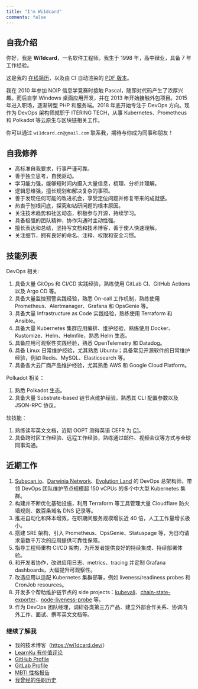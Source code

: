 ```yaml
---
title: "I'm Wi1dcard"
comments: false
---
```


<!--more-->

## 自我介绍

<div class="card">

你好，我是 **Wi1dcard**，一名软件工程师。我生于 1998 年，高中肄业，具备 7 年工作经验。

这是我的 [在线简历](https://wi1dcard.dev/resume/)，以及由 CI 自动渲染的 [PDF 版本](https://wi1dcard.dev/resume/Weizhe-Sun-Resume.pdf)。

我在 2010 年参加 NOIP 信息学竞赛时接触 Pascal，随即对代码产生了浓厚兴趣。而后自学 Windows 桌面应用开发，并在 2013 年开始接触外包项目。2015 年进入职场，逐渐转型 PHP 和服务端。2018 年底开始专注于 DevOps 方向。现作为 DevOps 架构师就职于 ITERING TECH，从事 Kubernetes、Prometheus 和 Polkadot 等云原生与区块链相关工作。

你可以通过 `wi1dcard.cn@gmail.com` 联系我，期待与你成为同事和朋友！

</div>

## 自我修养

<div class="card">

- 高标准自我要求，行事严谨可靠。
- 善于独立思考，自我驱动。
- 学习能力强，能够短时间内摄入大量信息，梳理、分析并理解。
- 逻辑思维强，擅长规划和解决复杂的事项。
- 善于发现任何可能的改进机会，享受定位问题并修复带来的成就感。
- 热衷于刨根问底，探究和钻研问题的根本原因。
- 关注技术趋势和社区动态，积极参与开源，持续学习。
- 具备极强的团队精神，协作沟通时主动性强。
- 擅长表达和总结，坚持写文档和技术博客，善于使人快速理解。
- 关注细节，拥有良好的命名、注释、权限和安全习惯。

</div>

## 技能列表

<div class="card">

DevOps 相关:

1. 具备大量 GitOps 和 CI/CD 实践经验，熟练使用 GitLab CI、GitHub Actions 以及 Argo CD 等。
2. 具备大量监控预警实践经验，熟悉 On-call 工作机制，熟练使用 Prometheus、Alertmanager、Grafana 和 OpsGenie 等。
3. 具备大量 Infrastructure as Code 实践经验，熟练使用 Terraform 和 Ansible。
4. 具备大量 Kubernetes 集群应用编排、维护经验，熟练使用 Docker、Kustomize、Helm、Helmfile，熟悉 Helm 生态。
5. 具备应用可观察性实践经验，熟悉 OpenTelemetry 和 Datadog。
6. 具备 Linux 日常维护经验，尤其熟悉 Ubuntu；具备常见开源软件的日常维护经验，例如 Redis、MySQL、Elasticsearch 等。
7. 具备各大云厂商产品维护经验，尤其熟悉 AWS 和 Google Cloud Platform。

Polkadot 相关：

1. 熟悉 Polkadot 生态。
2. 具备大量 Substrate-based 链节点维护经验，熟悉其 CLI 配置参数以及 JSON-RPC 协议。

软技能：

1. 熟练读写英文文档，近期 OOPT 测得英语 CEFR 为 [C1](https://www.italki.com/user/7141493)。
2. 具备跨时区工作经验、远程工作经验，熟练通过邮件、视频会议等方式与全球同事沟通。

</div>

## 近期工作

<div class="card">

1. [Subscan.io](https://www.subscan.io)、[Darwinia Network](https://darwinia.network)、[Evolution Land](https://evolution.land) 的 DevOps 总架构师，带领 DevOps 团队维护节点规模超 150 vCPUs 的多个中大型 Kubernetes 集群。
2. 构建并不断优化基础设施，利用 Terraform 等工具管理大量 Cloudflare 防火墙规则、数百条域名 DNS 记录等。
3. 推进自动化和降本增效，在职期间服务规模增长近 40 倍，人工工作量增长极小。
5. 搭建 SRE 架构，引入 Prometheus、OpsGenie、Statuspage 等，为日均请求量数千万次的应用提供可靠性保障。
6. 指导工程师重构 CI/CD 架构，为开发者提供良好的持续集成、持续部署体验。
7. 和开发者协作，改进应用日志、metrics、tracing 并定制 Grafana dashboards，大幅提升可观察性。
8. 改造应用以适配 Kubernetes 集群部署，例如 liveness/readiness probes 和 CronJob resources。
9. 开发多个帮助维护链节点的 side projects：[kubevali](https://github.com/darwinia-network/kubevali)、[chain-state-exporter](https://github.com/darwinia-network/chain-state-exporter)、[node-liveness-probe](https://github.com/darwinia-network/node-liveness-probe) 等。
10. 作为 DevOps 团队经理，调研各类第三方产品、建立外部合作关系、协调内外工作、面试、撰写英文文档等。

</div>

### 继续了解我

<div class="card">

- 我的技术博客（<https://wi1dcard.dev/>）
- [LearnKu 有价值评论](https://learnku.com/users/32249/replies)
- [GitHub Profile](https://github.com/wi1dcard)
- [GitLab Profile](https://gitlab.com/wi1dcard)
- [MBTI 性格报告](https://www.16personalities.com/ch/intj-%E4%BA%BA%E6%A0%BC)
- [我曾经的任职历史](https://wi1dcard.dev/employment-history/)

</div>
